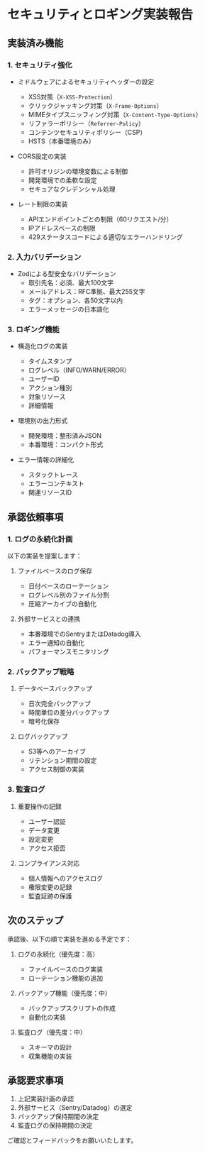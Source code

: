 # セキュリティとロギング実装報告

## 実装済み機能

### 1. セキュリティ強化
- ミドルウェアによるセキュリティヘッダーの設定
  - XSS対策（`X-XSS-Protection`）
  - クリックジャッキング対策（`X-Frame-Options`）
  - MIMEタイプスニッフィング対策（`X-Content-Type-Options`）
  - リファラーポリシー（`Referrer-Policy`）
  - コンテンツセキュリティポリシー（CSP）
  - HSTS（本番環境のみ）

- CORS設定の実装
  - 許可オリジンの環境変数による制御
  - 開発環境での柔軟な設定
  - セキュアなクレデンシャル処理

- レート制限の実装
  - APIエンドポイントごとの制限（60リクエスト/分）
  - IPアドレスベースの制限
  - 429ステータスコードによる適切なエラーハンドリング

### 2. 入力バリデーション
- Zodによる型安全なバリデーション
  - 取引先名：必須、最大100文字
  - メールアドレス：RFC準拠、最大255文字
  - タグ：オプション、各50文字以内
  - エラーメッセージの日本語化

### 3. ロギング機能
- 構造化ログの実装
  - タイムスタンプ
  - ログレベル（INFO/WARN/ERROR）
  - ユーザーID
  - アクション種別
  - 対象リソース
  - 詳細情報

- 環境別の出力形式
  - 開発環境：整形済みJSON
  - 本番環境：コンパクト形式

- エラー情報の詳細化
  - スタックトレース
  - エラーコンテキスト
  - 関連リソースID

## 承認依頼事項

### 1. ログの永続化計画
以下の実装を提案します：

1. ファイルベースのログ保存
   - 日付ベースのローテーション
   - ログレベル別のファイル分割
   - 圧縮アーカイブの自動化

2. 外部サービスとの連携
   - 本番環境でのSentryまたはDatadog導入
   - エラー通知の自動化
   - パフォーマンスモニタリング

### 2. バックアップ戦略
1. データベースバックアップ
   - 日次完全バックアップ
   - 時間単位の差分バックアップ
   - 暗号化保存

2. ログバックアップ
   - S3等へのアーカイブ
   - リテンション期間の設定
   - アクセス制御の実装

### 3. 監査ログ
1. 重要操作の記録
   - ユーザー認証
   - データ変更
   - 設定変更
   - アクセス拒否

2. コンプライアンス対応
   - 個人情報へのアクセスログ
   - 権限変更の記録
   - 監査証跡の保護

## 次のステップ
承認後、以下の順で実装を進める予定です：

1. ログの永続化（優先度：高）
   - ファイルベースのログ実装
   - ローテーション機能の追加

2. バックアップ機能（優先度：中）
   - バックアップスクリプトの作成
   - 自動化の実装

3. 監査ログ（優先度：中）
   - スキーマの設計
   - 収集機能の実装

## 承認要求事項
1. 上記実装計画の承認
2. 外部サービス（Sentry/Datadog）の選定
3. バックアップ保持期間の決定
4. 監査ログの保持期間の決定

ご確認とフィードバックをお願いいたします。 